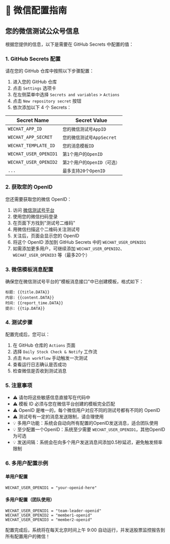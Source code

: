 # 🔐 微信配置指南

## 您的微信测试公众号信息

根据您提供的信息，以下是需要在 GitHub Secrets 中配置的值：

### 1. GitHub Secrets 配置

请在您的 GitHub 仓库中按照以下步骤配置：

1. 进入您的 GitHub 仓库
2. 点击 `Settings` 选项卡
3. 在左侧菜单中选择 `Secrets and variables` > `Actions`
4. 点击 `New repository secret` 按钮
5. 依次添加以下 4 个 Secrets：

| Secret Name            | Secret Value                             |
| ---------------------- | ---------------------------------------- |
| `WECHAT_APP_ID`        | `您的微信测试号AppID`                    |
| `WECHAT_APP_SECRET`    | `您的微信测试号AppSecret`                |
| `WECHAT_TEMPLATE_ID`   | `您的消息模板ID`                         |
| `WECHAT_USER_OPENID1`  | `第1个用户的OpenID`                      |
| `WECHAT_USER_OPENID2`  | `第2个用户的OpenID（可选）`              |
| `...`                  | `最多支持20个OpenID`                     |

### 2. 获取您的 OpenID

您还需要获取您的微信 OpenID：

1. 访问 [微信测试号平台](https://mp.weixin.qq.com/debug/cgi-bin/sandbox?t=sandbox/login)
2. 使用您的微信扫码登录
3. 在页面下方找到"测试号二维码"
4. 用微信扫描这个二维码关注测试号
5. 关注后，页面会显示您的 OpenID
6. 将这个 OpenID 添加到 GitHub Secrets 中的 `WECHAT_USER_OPENID1`
7. 如需添加更多用户，可继续添加 `WECHAT_USER_OPENID2`、`WECHAT_USER_OPENID3` 等（最多20个）

### 3. 微信模板消息配置

确保您在微信测试号平台的"模板消息接口"中已创建模板，格式如下：

```
标题: {{title.DATA}}
内容: {{content.DATA}}
时间: {{report_time.DATA}}
提示: {{tip.DATA}}
```

### 4. 测试步骤

配置完成后，您可以：

1. 在 GitHub 仓库的 `Actions` 页面
2. 选择 `Daily Stock Check & Notify` 工作流
3. 点击 `Run workflow` 手动触发一次测试
4. 查看运行日志确认是否成功
5. 检查微信是否收到测试消息

### 5. 注意事项

- ⚠️ 请勿将这些敏感信息直接写在代码中
- ⚠️ 模板 ID 必须与您在微信平台创建的模板完全匹配
- ⚠️ OpenID 是唯一的，每个微信用户对应不同的测试号都有不同的 OpenID
- ⚠️ 测试号有一定的消息发送限制，请合理使用
- 💡 多用户功能：系统会自动向所有配置的OpenID发送消息，适合团队使用
- 💡 至少配置一个OpenID：系统至少需要 `WECHAT_USER_OPENID1`，其他OpenID为可选
- 💡 发送间隔：系统会在向多个用户发送消息间添加0.5秒延迟，避免触发频率限制

### 6. 多用户配置示例

#### 单用户配置
```
WECHAT_USER_OPENID1 = "your-openid-here"
```

#### 多用户配置（团队使用）
```
WECHAT_USER_OPENID1 = "team-leader-openid"
WECHAT_USER_OPENID2 = "member1-openid" 
WECHAT_USER_OPENID3 = "member2-openid"
```

配置完成后，系统将在每天北京时间上午 9:00 自动运行，并发送股票监控报告到所有配置用户的微信！
